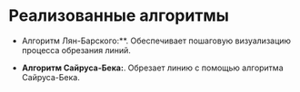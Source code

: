 # Реализованные алгоритмы
- Алгоритм Лян-Барского:**.
  Обеспечивает пошаговую визуализацию процесса обрезания линий.
  
- **Алгоритм Сайруса-Бека:**.
  Обрезает линию с помощью алгоритма Сайруса-Бека.
